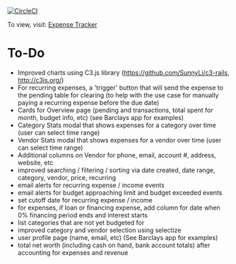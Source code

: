 [![CircleCI](https://circleci.com/gh/bdfinlayson/expense_tracker.svg?style=svg)](https://circleci.com/gh/bdfinlayson/expense_tracker)

To view, visit: [Expense Tracker](http://dazzling-kenai-fjords-69846.herokuapp.com/)

# To-Do
* Improved charts using C3.js library (https://github.com/SunnyLi/c3-rails, http://c3js.org/)
* For recurring expenses, a 'trigger' button that will send the expense to the pending table for clearing (to help with the use case for manually paying a recurring expense before the due date)
* Cards for Overview page (pending and transactions, total spent for month, budget info, etc) (see Barclays app for examples)
* Category Stats modal that shows expenses for a category over time (user can select time range)
* Vendor Stats modal that shows expenses for a vendor over time (user can select time range)
* Additional columns on Vendor for phone, email, account #, address, website, etc
* improved searching / filtering / sorting via date created, date range, category, vendor, price, recurring
* email alerts for recurring expense / income events
* email alerts for budget approaching limit and budget exceeded events
* set cutoff date for recurring expense / income
* for expenses, if loan or financing expense, add column for date when 0% financing period ends and interest starts
* list categories that are not yet budgeted for
* improved category and vendor selection using selectize
* user profile page (name, email, etc) (See Barclays app for examples)
* total net worth (including cash on hand, bank account totals) after accounting for expenses and revenue

